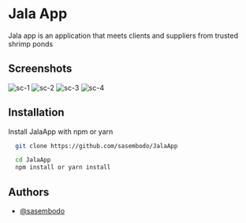 
# Jala App

Jala app is an application that meets clients and suppliers from trusted shrimp ponds


## Screenshots

![sc-1](https://user-images.githubusercontent.com/71915467/144783700-e84ee571-8d09-4623-a97b-27081e034aa8.png)
![sc-2](https://user-images.githubusercontent.com/71915467/144783710-47ff184f-9792-4fbd-96c9-650306e7018f.png)
![sc-3](https://user-images.githubusercontent.com/71915467/144783728-4123343e-4980-44b7-a837-9e8b28048d06.png)
![sc-4](https://user-images.githubusercontent.com/71915467/144783744-893a4d5b-d3eb-44e5-b6e5-d4d31f200792.png)


## Installation

Install JalaApp with npm or yarn

```bash
  git clone https://github.com/sasembodo/JalaApp

  cd JalaApp
  npm install or yarn install
```
    
## Authors

- [@sasembodo](https://github.com/sasembodo/)

